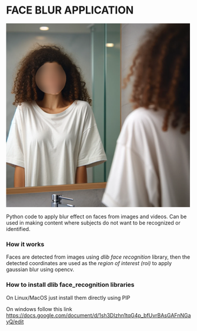 # FACE BLUR APPLICATION
<img src="https://github.com/TDC-Machine-Learning-AI-Club/face-blur/blob/master/example-blurred.png" width="500" height="auto">

Python code to apply blur effect on faces from images and videos.
Can be used in making content where subjects do not want to be recognized or identified.

### How it works
Faces are detected from images using _dlib face recognition_ library, then the detected coordinates are used as the _region of interest (roi)_ to apply gaussian blur using opencv.

### How to install dlib face_recognition libraries
On Linux/MacOS just install them directly using PIP

On windows follow this link https://docs.google.com/document/d/1sh3DIzhn1tqG4p_bfUvrBAsGAFnNGayQ/edit

